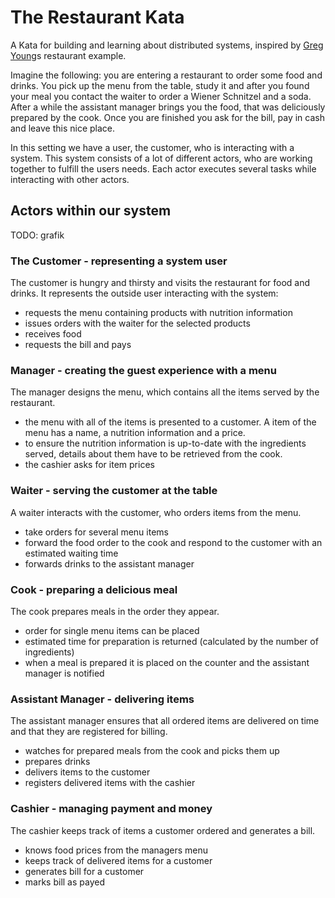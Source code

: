 # The Restaurant Kata

A Kata for building and learning about distributed systems, inspired by [Greg Young](https://twitter.com/gregyoung)s restaurant example.

Imagine the following: you are entering a restaurant to order some food and drinks.
You pick up the menu from the table, study it and after you found your meal you contact the waiter to order a Wiener Schnitzel and a soda.
After a while the assistant manager brings you the food, that was deliciously prepared by the cook.
Once you are finished you ask for the bill, pay in cash and leave this nice place.

In this setting we have a user, the customer, who is interacting with a system.
This system consists of a lot of different actors, who are working together to fulfill the users needs.
Each actor executes several tasks while interacting with other actors.

## Actors within our system

TODO: grafik

### The Customer - representing a system user

The customer is hungry and thirsty and visits the restaurant for food and drinks.
It represents the outside user interacting with the system:

- requests the menu containing products with nutrition information
- issues orders with the waiter for the selected products
- receives food
- requests the bill and pays

### Manager - creating the guest experience with a menu

The manager designs the menu, which contains all the items served by the restaurant.

- the menu with all of the items is presented to a customer. A item of the menu has a name, a nutrition information and a price.
- to ensure the nutrition information is up-to-date with the ingredients served, details about them have to be retrieved from the cook.
- the cashier asks for item prices

### Waiter - serving the customer at the table

A waiter interacts with the customer, who orders items from the menu.

- take orders for several menu items
- forward the food order to the cook and respond to the customer with an estimated waiting time
- forwards drinks to the assistant manager

### Cook - preparing a delicious meal

The cook prepares meals in the order they appear.

- order for single menu items can be placed
- estimated time for preparation is returned (calculated by the number of ingredients)
- when a meal is prepared it is placed on the counter and the assistant manager is notified

### Assistant Manager - delivering items

The assistant manager ensures that all ordered items are delivered on time and that they are registered for billing.

- watches for prepared meals from the cook and picks them up
- prepares drinks
- delivers items to the customer
- registers delivered items with the cashier

### Cashier - managing payment and money

The cashier keeps track of items a customer ordered and generates a bill.

- knows food prices from the managers menu
- keeps track of delivered items for a customer
- generates bill for a customer
- marks bill as payed

